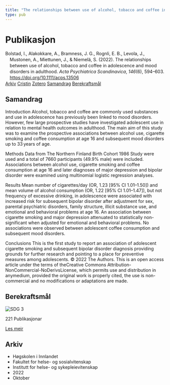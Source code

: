 ```yaml
---
title: "The relationships between use of alcohol, tobacco and coffee in adolescence and mood disorders in adulthood"
type: pub
---
```

<h1>Publikasjon</h1>
<article id="csl-bib-container-8YR9G622" class="csl-bib-container">
  <div class="csl-bib-body" style="line-height: 1.35; padding-left: 1em; text-indent:-1em;">
  <div class="csl-entry">Bolstad, I., Alakokkare, A., Bramness, J. G., Rognli, E. B., Levola, J., Mustonen, A., Miettunen, J., &amp; Niemel&#xE4;, S. (2022). The relationships between use of alcohol, tobacco and coffee in adolescence and mood disorders in adulthood. <i>Acta Psychiatrica Scandinavica</i>, <i>146</i>(6), 594&#x2013;603. <a href="https://doi.org/10.1111/acps.13506">https://doi.org/10.1111/acps.13506</a></div>
</div>
  <div class="csl-bib-buttons">
    <a href="#taxonomy-article-8YR9G622" class="csl-bib-button">Arkiv</a>
    <a href="https://app.cristin.no/results/show.jsf?id=2063251" alt="Cristin URL" class="csl-bib-button">Cristin</a>
    <a href="http://zotero.org/groups/5022929/items/8YR9G622" alt="Zotero URL" class="csl-bib-button">Zotero</a>
    <a href="#abstract-article-8YR9G622" class="csl-bib-button">Samandrag</a>
    <a href="#sdg-article-8YR9G622" class="csl-bib-button">Berekraftsmål</a>
  </div>
  <div id="csl-bib-meta-container-8YR9G622"></div>
</article>
<div id="csl-bib-meta-8YR9G622" class="csl-bib-meta">
  <article id="abstract-article-8YR9G622" class="abstract-article">
    <h1>Samandrag</h1>
    Introduction 
Alcohol, tobacco and coffee are commonly used substances and use in adolescence has previously been linked to mood disorders. However, few large prospective studies have investigated adolescent use in relation to mental health outcomes in adulthood. The main aim of this study was to examine the prospective associations between alcohol use, cigarette smoking and coffee consumption at age 16 and subsequent mood disorders up to 33 years of age. 
 
Methods 
Data from The Northern Finland Birth Cohort 1986 Study were used and a total of 7660 participants (49.9% male) were included. Associations between alcohol use, cigarette smoking and coffee consumption at age 16 and later diagnoses of major depression and bipolar disorder were examined using multinomial logistic regression analyses. 
 
Results 
Mean number of cigarettes/day (OR, 1.23 [95% CI 1.01–1.50]) and mean volume of alcohol consumption (OR, 1.22 [95% CI 1.01–1.47]), but not frequency of excessive drinking, in adolescence were associated with increased risk for subsequent bipolar disorder after adjustment for sex, parental psychiatric disorders, family structure, illicit substance use, and emotional and behavioral problems at age 16. An association between cigarette smoking and major depression attenuated to statistically non-significant when adjusted for emotional and behavioral problems. No associations were observed between adolescent coffee consumption and subsequent mood disorders. 
 
Conclusions 
This is the first study to report an association of adolescent cigarette smoking and subsequent bipolar disorder diagnosis providing grounds for further research and pointing to a place for preventive measures among adolescents. 
© 2022 The Authors. This is an open access article under the terms of theCreative Commons Attribution-NonCommercial-NoDerivsLicense, which permits use and distribution in anymedium, provided the original work is properly cited, the use is non-commercial and no modifications or adaptations are made.
  </article>
  <article id="sdg-article-8YR9G622" class="sdg-article">
    <h1>Berekraftsmål</h1>
    <div class="sdg-container"><div id="sdg3" class="sdg">
<img src="{{< params subfolder >}}images/sdg/sdg03_no.png" class="image" alt="SDG 3">
<div class="sdg-overlay">
<p class="sdg-publication-count"><span>221</span> Publikasjonar</p>
<p><a href="https://www.fn.no/om-fn/fns-baerekraftsmaal/god-helse-og-livskvalitet?lang=nno-NO" class="sdg-read-more">Les meir</a></p>
</div>
</div></div>
  </article>
  <article id="taxonomy-article-8YR9G622" class="taxonomy-article">
    <h1>Arkiv</h1>
    <ul>
      <li>Høgskolen i Innlandet</li>
      <li>Fakultet for helse- og sosialvitenskap</li>
      <li>Institutt for helse- og sykepleievitenskap</li>
      <li>2022</li>
      <li>Oktober</li>
    </ul>
  </article>
</div>
